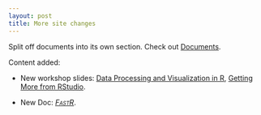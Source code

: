 ```yaml
---
layout: post
title: More site changes
---
```


Split off documents into its own section. Check out [Documents](https://github.com/m-clark/Documents).  

Content added:

- New workshop slides: [Data Processing and Visualization in R](../data-processing-and-visualization), [Getting More from RStudio](https://m-clark.github.io/workshops/introRstudio.html). 

- New Doc: [<span style="font-variant:small-caps; font-style:italic;">FastR</span>](../docs/fastr.html).
